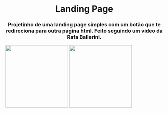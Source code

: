 <h1 align="center"> Landing Page </h1>

<h3 align="center"> Projetinho de uma landing page simples com um botão que te redireciona para outra página html. Feito seguindo um video da Rafa Ballerini. </h3>

<img align="center" height="200" src="https://i.imgur.com/ehJJiBz.png">
<img align="center" height="200" src="https://i.imgur.com/wfh8Veb.png">
